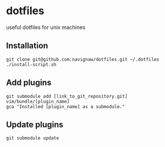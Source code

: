 dotfiles
========

useful dotfiles for unix machines

Installation
--------

    git clone git@github.com:navignaw/dotfiles.git ~/.dotfiles
    ./install-script.sh


Add plugins
--------

    git submodule add [link_to_git_repository.git] vim/bundle/[plugin_name]
    gca "Installed [plugin_name] as a submodule."

Update plugins
--------

    git submodule update
